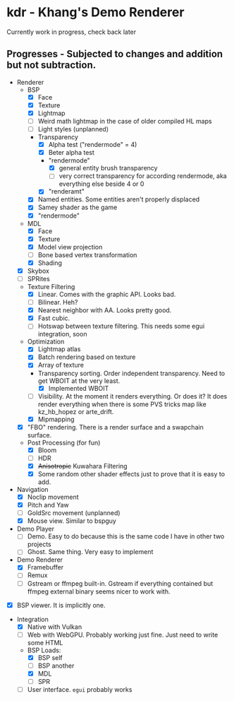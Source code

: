 # kdr - Khang's Demo Renderer

Currently work in progress, check back later

## Progresses - Subjected to changes and addition but not subtraction.

- Renderer
  - BSP
    - [X] Face
    - [X] Texture
    - [X] Lightmap
    - [ ] Weird math lightmap in the case of older compiled HL maps
    - [ ] Light styles (unplanned)
    - Transparency
      - [X] Alpha test ("rendermode" = 4)
      - [X] Beter alpha test
      - "rendermode"
        - [X] general entity brush transparency
        - [ ] very correct transparency for according rendermode, aka everything else beside 4 or 0
      - [X] "renderamt"
    - [X] Named entities. Some entities aren't properly displaced
    - [X] Samey shader as the game
    - [X] "rendermode"
  - MDL
    - [X] Face
    - [X] Texture
    - [X] Model view projection
    - [ ] Bone based vertex transformation
    - [X] Shading
  - [X] Skybox
  - [ ] SPRites
  - Texture Filtering
    - [X] Linear. Comes with the graphic API. Looks bad.
    - [ ] Bilinear. Heh?
    - [X] Nearest neighbor with AA. Looks pretty good.
    - [X] Fast cubic.
    - [ ] Hotswap between texture filtering. This needs some egui integration, soon
  - Optimization
    - [X] Lightmap atlas
    - [X] Batch rendering based on texture
    - [X] Array of texture
    - Transparency sorting. Order independent transparency. Need to get WBOIT at the very least.
      - [X] Implemented WBOIT
    - [ ] Visibility. At the moment it renders everything. Or does it? It does render everything when there is some PVS tricks map like kz_hb_hopez or arte_drift.
    - [X] Mipmapping
  - [X] "FBO" rendering. There is a render surface and a swapchain surface.
  - Post Processing (for fun)
    - [X] Bloom
    - [ ] HDR
    - [X] ~~Anisotropic~~ Kuwahara Filtering
    - [X] Some random other shader effects just to prove that it is easy to add.
- Navigation
  - [X] Noclip movement
  - [X] Pitch and Yaw
  - [ ] GoldSrc movement (unplanned)
  - [X] Mouse view. Similar to bspguy
- Demo Player
  - [ ] Demo. Easy to do because this is the same code I have in other two projects
  - [ ] Ghost. Same thing. Very easy to implement
- Demo Renderer
  - [X] Framebuffer
  - [ ] Remux
  - [ ] Gstream or ffmpeg built-in. Gstream if everything contained but ffmpeg external binary seems nicer to work with.
- [X] BSP viewer. It is implicitly one.
- Integration
  - [X] Native with Vulkan
  - [ ] Web with WebGPU. Probably working just fine. Just need to write some HTML
  - BSP Loads:
    - [X] BSP self
    - [ ] BSP another
    - [X] MDL
    - [ ] SPR
  - [ ] User interface. `egui` probably works

